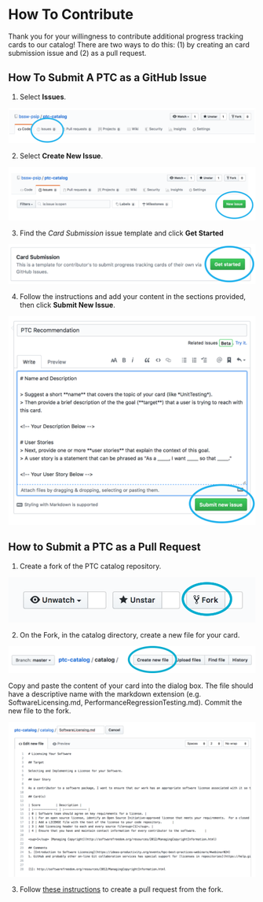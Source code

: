 # How To Contribute

Thank you for your willingness to contribute additional progress tracking cards to our catalog! There are two ways to do this: (1) by creating an card submission issue and (2) as a pull request.

## How To Submit A PTC as a GitHub Issue

1. Select **Issues**.

![Click on Issues](assets/click_on_issues.png)

2. Select **Create New Issue**.

![Create New Issue](assets/create_new_issue.png)

3. Find the *Card Submission* issue template and click **Get Started**

![Select Issue Template](assets/select_issue_template.png)

4. Follow the instructions and add your content in the sections provided, then click **Submit New Issue**.

![Submit New Issue](assets/submit_new_issue.png)


## How to Submit a PTC as a Pull Request

1. Create a fork of the PTC catalog repository.

![Create a Fork](assets/fork_button.png)

2. On the Fork, in the catalog directory, create a new file for your card.

![Select Create New File](assets/create_file_button.png)

Copy and paste the content of your card into the dialog box. The file should have a descriptive name with the markdown extension (e.g. SoftwareLicensing.md, PerformanceRegressionTesting.md). Commit the new file to the fork.

![Write and Commit the PTC](assets/create_ptc_file.png)



3. Follow [these instructions](https://help.github.com/en/github/collaborating-with-issues-and-pull-requests/creating-a-pull-request-from-a-fork) to create a pull request from the fork.
